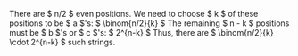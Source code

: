 There are $ n/2 $ even positions.
We need to choose $ k $ of these positions to be $ a $'s: $ \binom{n/2}{k} $
The remaining $ n - k $ positions must be $ b $'s or $ c $'s: $ 2^{n-k} $
Thus, there are $ \binom{n/2}{k} \cdot 2^{n-k} $ such strings.
